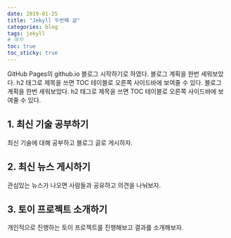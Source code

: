```yaml
---
date: 2019-01-25
title: "Jekyll 두번째 글"
categories: blog
tags: jekyll
# 목차
toc: true  
toc_sticky: true 
---
```

GitHub Pages의 github.io 블로그 시작하기로 하였다.
블로그 계획을 한번 세워보았다. h2 태그로 제목을 쓰면 TOC 테이블로 오른쪽 사이드바에 보여줄 수 있다. 블로그 계획을 한번 세워보았다. h2 태그로 제목을 쓰면 TOC 테이블로 오른쪽 사이드바에 보여줄 수 있다.

## 1. 최신 기술 공부하기

최신 기술에 대해 공부하고 블로그 글로 게시하자.

## 2. 최신 뉴스 게시하기

관심있는 뉴스가 나오면 사람들과 공유하고 의견을 나눠보자.

## 3. 토이 프로젝트 소개하기

개인적으로 진행하는 토이 프로젝트를 진행해보고
결과를 소개해보자.